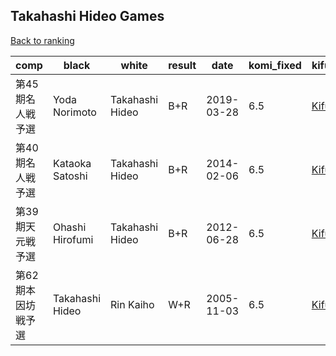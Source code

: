## Takahashi Hideo Games

[Back to ranking](../../index.md)




| **comp** | **black** | **white** | **result** | **date** | **komi_fixed** | **kifu** | 
| --- | --- | --- | --- | --- | --- | --- |
| 第45期名人戦予選 | Yoda Norimoto | Takahashi Hideo | B+R | 2019-03-28 | 6.5 | [Kifu](https://kifudepot.net/kifucontents.php?id=alR1nj7SqwJUpc%2B38a0x1w%3D%3D) | 
| 第40期名人戦予選 | Kataoka Satoshi | Takahashi Hideo | B+R | 2014-02-06 | 6.5 | [Kifu](https://kifudepot.net/kifucontents.php?id=5HN1KTDP7tEzXEjm3QkuTw%3D%3D) | 
| 第39期天元戦予選 | Ohashi Hirofumi | Takahashi Hideo | B+R | 2012-06-28 | 6.5 | [Kifu](https://kifudepot.net/kifucontents.php?id=fHZzzDwQdcdm0a65UpNiCQ%3D%3D) | 
| 第62期本因坊戦予選 | Takahashi Hideo | Rin Kaiho | W+R | 2005-11-03 | 6.5 | [Kifu](https://kifudepot.net/kifucontents.php?id=CMYyfowWCns%2BX8nDrMjtFQ%3D%3D) |




